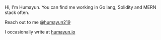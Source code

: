 
Hi, I'm Humayun. You can find me working in Go lang, Solidity and MERN stack often.

Reach out to me [@humayun219](https://twitter.com/humayun219)

I occasionally write at [humayun.io](http://humayun.io)
